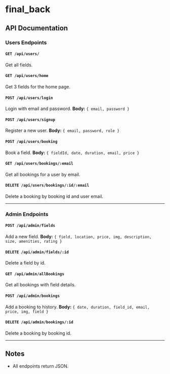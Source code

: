 
# final_back

## API Documentation

### Users Endpoints

#### `GET /api/users/`
Get all fields.

#### `GET /api/users/home`
Get 3 fields for the home page.

#### `POST /api/users/login`
Login with email and password.
**Body:** `{ email, password }`

#### `POST /api/users/signup`
Register a new user.
**Body:** `{ email, password, role }`

#### `POST /api/users/booking`
Book a field.
**Body:** `{ fieldId, date, duration, email, price }`

#### `GET /api/users/bookings/:email`
Get all bookings for a user by email.

#### `DELETE /api/users/bookings/:id/:email`
Delete a booking by booking id and user email.

---

### Admin Endpoints

#### `POST /api/admin/fields`
Add a new field.
**Body:** `{ field, location, price, img, description, size, amenities, rating }`

#### `DELETE /api/admin/fields/:id`
Delete a field by id.

#### `GET /api/admin/allBookings`
Get all bookings with field details.

#### `POST /api/admin/bookings`
Add a booking to history.
**Body:** `{ date, duration, field_id, email, price, img, field }`

#### `DELETE /api/admin/bookings/:id`
Delete a booking by booking id.

---

## Notes
- All endpoints return JSON.
